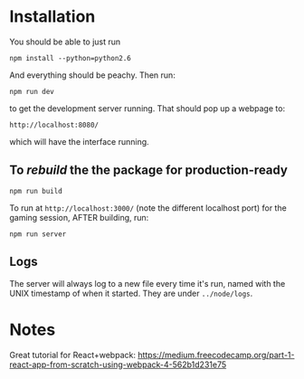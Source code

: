 Installation
============
You should be able to just run

`npm install --python=python2.6`

And everything should be peachy. Then run:

`npm run dev`

to get the development server running. That should pop up a webpage to:

`http://localhost:8080/`

which will have the interface running.


To *rebuild* the the package for production-ready
-------------------------------------------------

`npm run build`

To run at `http://localhost:3000/` (note the different localhost port) for the gaming session, AFTER building, run:

`npm run server`


Logs
----

The server will always log to a new file every time it's run, named with the UNIX timestamp of when it started. They are under `../node/logs`.


Notes
=====

Great tutorial for React+webpack:
https://medium.freecodecamp.org/part-1-react-app-from-scratch-using-webpack-4-562b1d231e75